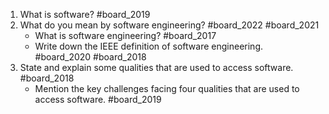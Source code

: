 1. What is software? #board_2019
2. What do you mean by software engineering? #board_2022 #board_2021 
	- What is software engineering? #board_2017 
	- Write down the IEEE definition of software engineering. #board_2020 #board_2018
3. State and explain some qualities that are used to access software. #board_2018 
	- Mention the key challenges facing four qualities that are used to access software. #board_2019 
